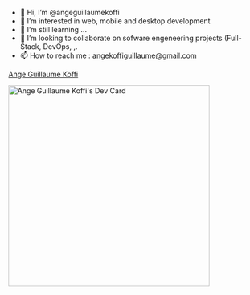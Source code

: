 - 👋 Hi, I’m @angeguillaumekoffi
- 👀 I’m interested in web, mobile and desktop development
- 🌱 I’m still learning ...
- 💞️ I’m looking to collaborate on sofware engeneering projects (Full-Stack, DevOps, ,.
- 📫 How to reach me : angekoffiguillaume@gmail.com

<div class="badge-base LI-profile-badge" data-locale="fr_FR" data-size="large" data-theme="light" data-type="HORIZONTAL" data-vanity="ange-guillaume-koffi" data-version="v1"><a class="badge-base__link LI-simple-link" href="https://ma.linkedin.com/in/ange-guillaume-koffi?trk=profile-badge">Ange Guillaume Koffi</a></div>

<a href="https://app.daily.dev/ange_guillaume"><img src="https://api.daily.dev/devcards/37be505ca78f44688067e4c6e94db8c1.png?r=1ci" width="400" alt="Ange Guillaume Koffi's Dev Card"/></a>

<!---
angeguillaumekoffi/angeguillaumekoffi is a ✨ special ✨ repository because its `README.md` (this file) appears on your GitHub profile.
You can click the Preview link to take a look at your changes.
--->
